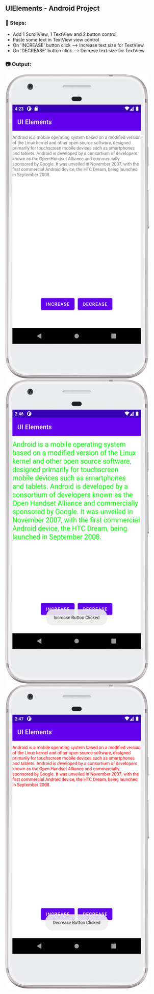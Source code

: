 ## UIElements - Android Project

### :ski: Steps:
 - Add 1 ScrollView, 1 TextView and 2 button control
 - Paste some text in TextView view control
 - On 'INCREASE' button click --> Increase text size for TextView
 - On 'DECREASE' button click --> Decrese text size for TextView

### :camera: Output:
<img alt="003_UIElements_Screenshot1" src="ProjectScreenshot/UIElements_App_Screenshot.png" width="450" height="950" />
<img alt="003_UIElements_Screenshot1" src="ProjectScreenshot/UIElements_Text_Increase_Screenshot.png" width="450" height="950" />
<img alt="003_UIElements_Screenshot1" src="ProjectScreenshot/UIElements_Text_Decrease_Screenshot.png" width="450" height="950" />
